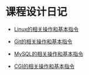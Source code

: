 # 课程设计日记

- [Linux的相关操作和基本指令](day1/Linux.md)

- [Git的相关操作和基本指令](day2/Git.md)

- [MySQL的相关操作和基本指令](day3/MySQL.md)

- [CGI的相关操作和基本指令](day4/CGI.md)
